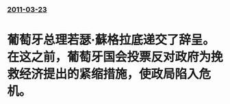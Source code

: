 ### [2011-03-23](/news/2011/03/23/index.md)

##### 
# 葡萄牙总理若瑟·蘇格拉底递交了辞呈。在这之前，葡萄牙国会投票反对政府为挽救经济提出的紧缩措施，使政局陷入危机。



